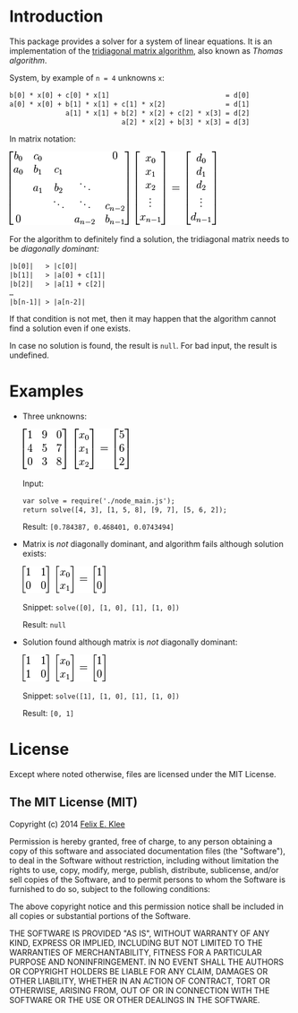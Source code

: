 Introduction
============

This package provides a solver for a system of linear equations. It is an
implementation of the [tridiagonal matrix algorithm][1], also known as *Thomas
algorithm*.

System, by example of `n = 4` unknowns `x`:

    b[0] * x[0] + c[0] * x[1]                             = d[0]
    a[0] * x[0] + b[1] * x[1] + c[1] * x[2]               = d[1]
                  a[1] * x[1] + b[2] * x[2] + c[2] * x[3] = d[2]
                                a[2] * x[2] + b[3] * x[3] = d[3]

In matrix notation:

![Rendering in matrix notation][1]

For the algorithm to definitely find a solution, the tridiagonal matrix needs
to be *diagonally dominant:*

    |b[0]|   > |c[0]|
    |b[1]|   > |a[0] + c[1]|
    |b[2]|   > |a[1] + c[2]|
    …
    |b[n-1]| > |a[n-2]|

If that condition is not met, then it may happen that the algorithm cannot find
a solution even if one exists.

In case no solution is found, the result is `null`. For bad input, the result
is undefined.


Examples
========

  * Three unknowns:

    ![Rendering in matrix notation][3]

    Input:

        var solve = require('./node_main.js');
        return solve([4, 3], [1, 5, 8], [9, 7], [5, 6, 2]);

    Result: `[0.784387, 0.468401, 0.0743494]`

  * Matrix is *not* diagonally dominant, and algorithm fails although solution
    exists:

    ![Rendering in matrix notation][4]

    Snippet: `solve([0], [1, 0], [1], [1, 0])`

    Result: `null`

  * Solution found although matrix is *not* diagonally dominant:

    ![Rendering in matrix notation][5]

    Snippet: `solve([1], [1, 0], [1], [1, 0])`

    Result: `[0, 1]`


License
=======

Except where noted otherwise, files are licensed under the MIT License.


The MIT License (MIT)
---------------------

Copyright (c) 2014 [Felix E. Klee](mailto:felix.klee@inka.de)

Permission is hereby granted, free of charge, to any person obtaining a copy of
this software and associated documentation files (the "Software"), to deal in
the Software without restriction, including without limitation the rights to
use, copy, modify, merge, publish, distribute, sublicense, and/or sell copies of
the Software, and to permit persons to whom the Software is furnished to do so,
subject to the following conditions:

The above copyright notice and this permission notice shall be included in all
copies or substantial portions of the Software.

THE SOFTWARE IS PROVIDED "AS IS", WITHOUT WARRANTY OF ANY KIND, EXPRESS OR
IMPLIED, INCLUDING BUT NOT LIMITED TO THE WARRANTIES OF MERCHANTABILITY, FITNESS
FOR A PARTICULAR PURPOSE AND NONINFRINGEMENT. IN NO EVENT SHALL THE AUTHORS OR
COPYRIGHT HOLDERS BE LIABLE FOR ANY CLAIM, DAMAGES OR OTHER LIABILITY, WHETHER
IN AN ACTION OF CONTRACT, TORT OR OTHERWISE, ARISING FROM, OUT OF OR IN
CONNECTION WITH THE SOFTWARE OR THE USE OR OTHER DEALINGS IN THE SOFTWARE.

[1]: images/input-matrix.png
[2]: http://en.wikipedia.org/wiki/Tridiagonal_matrix_algorithm
[3]: images/example1.png
[4]: images/example2.png
[5]: images/example3.png
